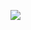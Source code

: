 
<!--Статья "30 основных команд Git."-->

[![](https://habrastorage.org/r/w1560/webt/uw/-g/bd/uw-gbd0lej3jcbrwjzclezzpxbu.png)](https://habr.com/ru/company/ruvds/blog/599929/)
